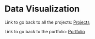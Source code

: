 # Data Visualization


Link to go back to all the projects:
[Projects](https://s-bishnoi.github.io/shubham-bishnoi/projects/)


Link to go back to the portfolio:
[Portfolio](https://s-bishnoi.github.io/shubham-bishnoi/)